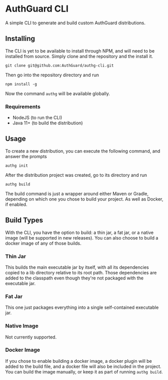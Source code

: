 # AuthGuard CLI

A simple CLI to generate and build custom AuthGuard distributions.

## Installing
The CLI is yet to be available to install through NPM, and will need to be installed 
from source. Simply clone and the repository and the install it.
```
git clone git@github.com:AuthGuard/authg-cli.git
```
Then go into the repository directory and run
```
npm install -g
```

Now the command `authg` will be available globally.

### Requirements
* NodeJS (to run the CLI)
* Java 11+ (to build the distribution)

## Usage
To create a new distribution, you can execute the following command, and answer the 
prompts
```
authg init
```
After the distribution project was created, go to its directory and run
```
authg build
```
The build command is just a wrapper around either Maven or Gradle, depending on which 
one you chose to build your project. As well as Docker, if enabled.

## Build Types
With the CLI, you have the option to build: a thin jar, a fat jar, or a native image 
(will be supported in new releases). You can also choose to build a docker image of 
any of those builds.

### Thin Jar
This builds the main executable jar by itself, with all its dependencies copied to a lib 
directory relative to its root path. Those dependencies are added to the classpath even 
though they're not packaged with the executable jar.

### Fat Jar
This one just packages everything into a single self-contained executable jar.

### Native Image
Not currently supported.

### Docker Image
If you chose to enable building a docker image, a docker plugin will be added to the 
build file, and a docker file will also be included in the project. You can build the 
image manually, or keep it as part of running `authg build`.

